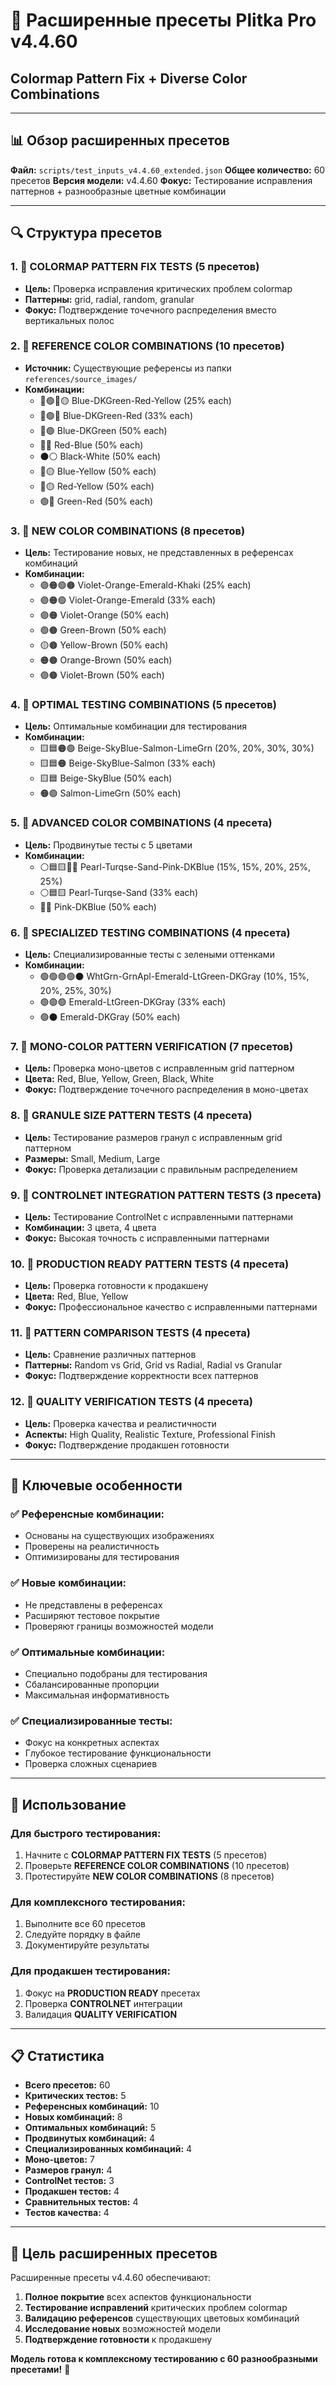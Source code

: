 # 🎨 Расширенные пресеты Plitka Pro v4.4.60
## Colormap Pattern Fix + Diverse Color Combinations

---

## **📊 Обзор расширенных пресетов**

**Файл:** `scripts/test_inputs_v4.4.60_extended.json`
**Общее количество:** 60 пресетов
**Версия модели:** v4.4.60
**Фокус:** Тестирование исправления паттернов + разнообразные цветные комбинации

---

## **🔍 Структура пресетов**

### **1. 🧪 COLORMAP PATTERN FIX TESTS (5 пресетов)**
- **Цель:** Проверка исправления критических проблем colormap
- **Паттерны:** grid, radial, random, granular
- **Фокус:** Подтверждение точечного распределения вместо вертикальных полос

### **2. 🧪 REFERENCE COLOR COMBINATIONS (10 пресетов)**
- **Источник:** Существующие референсы из папки `references/source_images/`
- **Комбинации:**
  - 🔵🟢🔴🟡 Blue-DKGreen-Red-Yellow (25% each)
  - 🔵🟢🔴 Blue-DKGreen-Red (33% each)
  - 🔵🟢 Blue-DKGreen (50% each)
  - 🔴🔵 Red-Blue (50% each)
  - ⚫⚪ Black-White (50% each)
  - 🔵🟡 Blue-Yellow (50% each)
  - 🔴🟡 Red-Yellow (50% each)
  - 🟢🔴 Green-Red (50% each)

### **3. 🧪 NEW COLOR COMBINATIONS (8 пресетов)**
- **Цель:** Тестирование новых, не представленных в референсах комбинаций
- **Комбинации:**
  - 🟣🟠🟢🟤 Violet-Orange-Emerald-Khaki (25% each)
  - 🟣🟠🟢 Violet-Orange-Emerald (33% each)
  - 🟣🟠 Violet-Orange (50% each)
  - 🟢🟤 Green-Brown (50% each)
  - 🟡🟤 Yellow-Brown (50% each)
  - 🟠🟤 Orange-Brown (50% each)
  - 🟣🟤 Violet-Brown (50% each)

### **4. 🧪 OPTIMAL TESTING COMBINATIONS (5 пресетов)**
- **Цель:** Оптимальные комбинации для тестирования
- **Комбинации:**
  - 🟨🟦🟠🟢 Beige-SkyBlue-Salmon-LimeGrn (20%, 20%, 30%, 30%)
  - 🟨🟦🟠 Beige-SkyBlue-Salmon (33% each)
  - 🟨🟦 Beige-SkyBlue (50% each)
  - 🟠🟢 Salmon-LimeGrn (50% each)

### **5. 🧪 ADVANCED COLOR COMBINATIONS (4 пресета)**
- **Цель:** Продвинутые тесты с 5 цветами
- **Комбинации:**
  - ⚪🟦🟨🩷🔵 Pearl-Turqse-Sand-Pink-DKBlue (15%, 15%, 20%, 25%, 25%)
  - ⚪🟦🟨 Pearl-Turqse-Sand (33% each)
  - 🩷🔵 Pink-DKBlue (50% each)

### **6. 🧪 SPECIALIZED TESTING COMBINATIONS (4 пресета)**
- **Цель:** Специализированные тесты с зелеными оттенками
- **Комбинации:**
  - 🟢🟢🟢🟢⚫ WhtGrn-GrnApl-Emerald-LtGreen-DKGray (10%, 15%, 20%, 25%, 30%)
  - 🟢🟢🟢 Emerald-LtGreen-DKGray (33% each)
  - 🟢⚫ Emerald-DKGray (50% each)

### **7. 🧪 MONO-COLOR PATTERN VERIFICATION (7 пресетов)**
- **Цель:** Проверка моно-цветов с исправленным grid паттерном
- **Цвета:** Red, Blue, Yellow, Green, Black, White
- **Фокус:** Подтверждение точечного распределения в моно-цветах

### **8. 🧪 GRANULE SIZE PATTERN TESTS (4 пресета)**
- **Цель:** Тестирование размеров гранул с исправленным grid паттерном
- **Размеры:** Small, Medium, Large
- **Фокус:** Проверка детализации с правильным распределением

### **9. 🧪 CONTROLNET INTEGRATION PATTERN TESTS (3 пресета)**
- **Цель:** Тестирование ControlNet с исправленными паттернами
- **Комбинации:** 3 цвета, 4 цвета
- **Фокус:** Высокая точность с исправленными паттернами

### **10. 🧪 PRODUCTION READY PATTERN TESTS (4 пресета)**
- **Цель:** Проверка готовности к продакшену
- **Цвета:** Red, Blue, Yellow
- **Фокус:** Профессиональное качество с исправленными паттернами

### **11. 🧪 PATTERN COMPARISON TESTS (4 пресета)**
- **Цель:** Сравнение различных паттернов
- **Паттерны:** Random vs Grid, Grid vs Radial, Radial vs Granular
- **Фокус:** Подтверждение корректности всех паттернов

### **12. 🧪 QUALITY VERIFICATION TESTS (4 пресета)**
- **Цель:** Проверка качества и реалистичности
- **Аспекты:** High Quality, Realistic Texture, Professional Finish
- **Фокус:** Подтверждение продакшен готовности

---

## **🎯 Ключевые особенности**

### **✅ Референсные комбинации:**
- Основаны на существующих изображениях
- Проверены на реалистичность
- Оптимизированы для тестирования

### **✅ Новые комбинации:**
- Не представлены в референсах
- Расширяют тестовое покрытие
- Проверяют границы возможностей модели

### **✅ Оптимальные комбинации:**
- Специально подобраны для тестирования
- Сбалансированные пропорции
- Максимальная информативность

### **✅ Специализированные тесты:**
- Фокус на конкретных аспектах
- Глубокое тестирование функциональности
- Проверка сложных сценариев

---

## **🚀 Использование**

### **Для быстрого тестирования:**
1. Начните с **COLORMAP PATTERN FIX TESTS** (5 пресетов)
2. Проверьте **REFERENCE COLOR COMBINATIONS** (10 пресетов)
3. Протестируйте **NEW COLOR COMBINATIONS** (8 пресетов)

### **Для комплексного тестирования:**
1. Выполните все 60 пресетов
2. Следуйте порядку в файле
3. Документируйте результаты

### **Для продакшен тестирования:**
1. Фокус на **PRODUCTION READY** пресетах
2. Проверка **CONTROLNET** интеграции
3. Валидация **QUALITY VERIFICATION**

---

## **📋 Статистика**

- **Всего пресетов:** 60
- **Критических тестов:** 5
- **Референсных комбинаций:** 10
- **Новых комбинаций:** 8
- **Оптимальных комбинаций:** 5
- **Продвинутых комбинаций:** 4
- **Специализированных комбинаций:** 4
- **Моно-цветов:** 7
- **Размеров гранул:** 4
- **ControlNet тестов:** 3
- **Продакшен тестов:** 4
- **Сравнительных тестов:** 4
- **Тестов качества:** 4

---

## **🎯 Цель расширенных пресетов**

Расширенные пресеты v4.4.60 обеспечивают:

1. **Полное покрытие** всех аспектов функциональности
2. **Тестирование исправлений** критических проблем colormap
3. **Валидацию референсов** существующих цветовых комбинаций
4. **Исследование новых** возможностей модели
5. **Подтверждение готовности** к продакшену

**Модель готова к комплексному тестированию с 60 разнообразными пресетами!** 🎯
